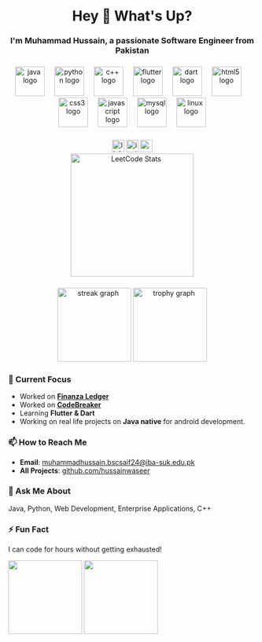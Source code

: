 <h1 align="center">Hey 👋 What's Up?</h1>
<h3 align="center">I'm Muhammad Hussain, a passionate Software Engineer from Pakistan</h3>

###

<div align="center">
  <img src="https://skillicons.dev/icons?i=java" height="60" alt="java logo" />
  <img width="12" />
  <img src="https://skillicons.dev/icons?i=py" height="60" alt="python logo" />
  <img width="12" />
  <img src="https://skillicons.dev/icons?i=cpp" height="60" alt="c++ logo" />
  <img width="12" />
  <img src="https://skillicons.dev/icons?i=flutter" height="60" alt="flutter logo" />
  <img width="12" />
  <img src="https://skillicons.dev/icons?i=dart" height="60" alt="dart logo" />
  <img width="12" />
  <img src="https://skillicons.dev/icons?i=html" height="60" alt="html5 logo" />
  <img width="12" />
  <img src="https://skillicons.dev/icons?i=css" height="60" alt="css3 logo" />
  <img width="12" />
  <img src="https://skillicons.dev/icons?i=js" height="60" alt="javascript logo" />
  <img width="12" />
  <img src="https://skillicons.dev/icons?i=mysql" height="60" alt="mysql logo" />
  <img width="12" />
  <img src="https://skillicons.dev/icons?i=linux" height="60" alt="linux logo" />
</div>

###

<div align="center">
  <img src="https://img.shields.io/static/v1?message=LinkedIn&logo=linkedin&label=&color=0077B5&logoColor=white&labelColor=&style=for-the-badge" height="25" alt="linkedin logo" />
  <img src="https://img.shields.io/static/v1?message=Instagram&logo=instagram&label=&color=E4405F&logoColor=white&labelColor=&style=for-the-badge" height="25" alt="instagram logo" />
  <img src="https://img.shields.io/static/v1?message=Gmail&logo=gmail&label=&color=D14836&logoColor=white&labelColor=&style=for-the-badge" height="25" alt="gmail logo" />
</div>
<div align="center">
  <img src="https://leetcard.jacoblin.cool/hussainwaseer?theme=dark&ext=heatmap" height="250" alt="LeetCode Stats"/>
</div>


###

<div align="center">
  <img src="https://streak-stats.demolab.com?user=hussainwaseer&locale=en&mode=daily&theme=dracula&hide_border=false&border_radius=5" height="150" alt="streak graph" />
  <img src="https://github-profile-trophy.vercel.app?username=hussainwaseer&theme=dracula&column=-1&row=1&margin-w=8&margin-h=8&no-bg=false&no-frame=false" height="150" alt="trophy graph" />
</div>

###

### 🔭 Current Focus  
- Worked on **[Finanza Ledger](https://github.com/hussainwaseer/Finanza-ledger)**
- Worked on **[CodeBreaker](https://github.com/hussainwaseer/CodeBreaker)**
- Learning **Flutter & Dart**
- Working on real life projects on **Java native** for android development.

### 📫 How to Reach Me  
- **Email**: muhammadhussain.bscsaif24@iba-suk.edu.pk  
- **All Projects**: [github.com/hussainwaseer](https://github.com/hussainwaseer)  

### 💬 Ask Me About  
Java, Python, Web Development, Enterprise Applications, C++  

### ⚡ Fun Fact  
I can code for hours without getting exhausted!  

  <div>
  <img src="https://github-readme-stats.vercel.app/api?username=hussainwaseer&show_icons=true&theme=radical" height="150"/> 
  <img src="https://github-readme-stats.vercel.app/api/top-langs/?username=hussainwaseer&layout=compact&theme=radical" height="150"/>
</div>
